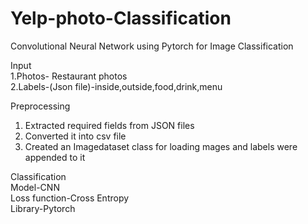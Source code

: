 # Yelp-photo-Classification<br/>
Convolutional Neural Network using Pytorch for Image Classification<br/>

Input<br/>
1.Photos- Restaurant photos<br/>
2.Labels-(Json file)-inside,outside,food,drink,menu<br/>

Preprocessing<br/>
1. Extracted required fields from JSON files<br/>
2. Converted it into csv file<br/>
3. Created an Imagedataset class for loading mages and labels were appended to it<br/>

Classification<br/>
Model-CNN<br/>
Loss function-Cross Entropy<br/>
Library-Pytorch<br/>

